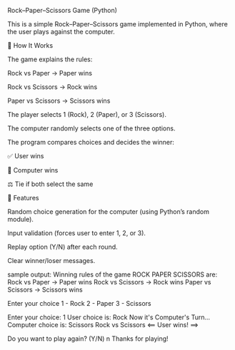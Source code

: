 Rock–Paper–Scissors Game (Python)

This is a simple Rock–Paper–Scissors game implemented in Python, where the user plays against the computer.

📝 How It Works

The game explains the rules:

Rock vs Paper → Paper wins

Rock vs Scissors → Rock wins

Paper vs Scissors → Scissors wins

The player selects 1 (Rock), 2 (Paper), or 3 (Scissors).

The computer randomly selects one of the three options.

The program compares choices and decides the winner:

✅ User wins

🤖 Computer wins

⚖ Tie if both select the same

🚀 Features

Random choice generation for the computer (using Python’s random module).

Input validation (forces user to enter 1, 2, or 3).

Replay option (Y/N) after each round.

Clear winner/loser messages.


sample output:
Winning rules of the game ROCK PAPER SCISSORS are:
Rock vs Paper -> Paper wins 
Rock vs Scissors -> Rock wins 
Paper vs Scissors -> Scissors wins 

Enter your choice 
 1 - Rock 
 2 - Paper 
 3 - Scissors 

Enter your choice: 1
User choice is: Rock
Now it's Computer's Turn...
Computer choice is: Scissors
Rock vs Scissors
<== User wins! ==>

Do you want to play again? (Y/N)
n
Thanks for playing!

